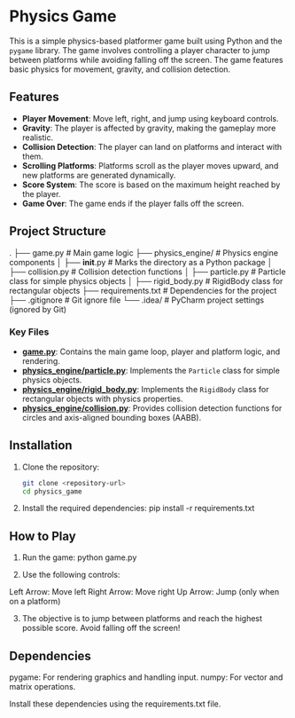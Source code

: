 # Physics Game

This is a simple physics-based platformer game built using Python and the `pygame` library. The game involves controlling a player character to jump between platforms while avoiding falling off the screen. The game features basic physics for movement, gravity, and collision detection.

## Features

- **Player Movement**: Move left, right, and jump using keyboard controls.
- **Gravity**: The player is affected by gravity, making the gameplay more realistic.
- **Collision Detection**: The player can land on platforms and interact with them.
- **Scrolling Platforms**: Platforms scroll as the player moves upward, and new platforms are generated dynamically.
- **Score System**: The score is based on the maximum height reached by the player.
- **Game Over**: The game ends if the player falls off the screen.

## Project Structure

. ├── game.py # Main game logic ├── physics_engine/ # Physics engine components │ ├── __init__.py # Marks the directory as a Python package │ ├── collision.py # Collision detection functions │ ├── particle.py # Particle class for simple physics objects │ ├── rigid_body.py # RigidBody class for rectangular objects ├── requirements.txt # Dependencies for the project ├── .gitignore # Git ignore file └── .idea/ # PyCharm project settings (ignored by Git)


### Key Files

- **[game.py](game.py)**: Contains the main game loop, player and platform logic, and rendering.
- **[physics_engine/particle.py](physics_engine/particle.py)**: Implements the `Particle` class for simple physics objects.
- **[physics_engine/rigid_body.py](physics_engine/rigid_body.py)**: Implements the `RigidBody` class for rectangular objects with physics properties.
- **[physics_engine/collision.py](physics_engine/collision.py)**: Provides collision detection functions for circles and axis-aligned bounding boxes (AABB).

## Installation

1. Clone the repository:
   ```sh
   git clone <repository-url>
   cd physics_game


2. Install the required dependencies:
    pip install -r requirements.txt



## How to Play

 1. Run the game:
    python game.py


 2. Use the following controls:

Left Arrow: Move left
Right Arrow: Move right
Up Arrow: Jump (only when on a platform)

 3. The objective is to jump between platforms and reach the highest possible score. Avoid falling off the screen!

## Dependencies
pygame: For rendering graphics and handling input.
numpy: For vector and matrix operations.

Install these dependencies using the requirements.txt file.


